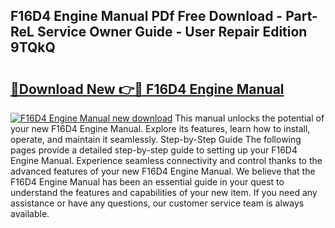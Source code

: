 ## F16D4 Engine Manual PDf Free Download - Part-ReL Service Owner Guide - User Repair Edition 9TQkQ

# <h2><a href="http://cf21911.oget.top/?id=F16D4+Engine+Manual">🔗Download New 👉🔴 F16D4 Engine Manual</a></h2>

[![F16D4 Engine Manual new download](https://i.imgur.com/5g1atiW.png)](http://cf21911.oget.top/?id=F16D4+Engine+Manual)
This manual unlocks the potential of your new F16D4 Engine Manual. Explore its features, learn how to install, operate, and maintain it seamlessly. Step-by-Step Guide The following pages provide a detailed step-by-step guide to setting up your F16D4 Engine Manual. Experience seamless connectivity and control thanks to the advanced features of your new F16D4 Engine Manual. We believe that the F16D4 Engine Manual has been an essential guide in your quest to understand the features and capabilities of your new item. If you need any assistance or have any questions, our customer service team is always available.

